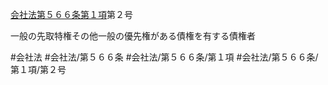 [会社法第５６６条第１項](会社法＿＿＿＿第５６６条第１項)第２号

一般の先取特権その他一般の優先権がある債権を有する債権者


#会社法
#会社法/第５６６条
#会社法/第５６６条/第１項
#会社法/第５６６条/第１項/第２号
